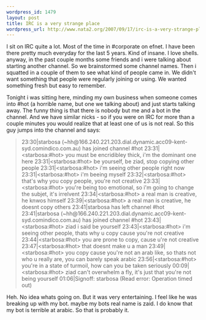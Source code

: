 ```yaml
--- 
wordpress_id: 1479
layout: post
title: IRC is a very strange place
wordpress_url: http://www.nata2.org/2007/09/17/irc-is-a-very-strange-place/
---
```

I sit on IRC quite a lot. Most of the time in #corporate on efnet. I have been there pretty much everyday for the last 5 years. Kind of insane. I love shells. anyway, in the past couple months some friends and i were talking about starting another channel. So we brainstormed some channel names. Then i squatted in a couple of them to see what kind of people came in. We didn't want something that people were regularly joining or using. We wanted something fresh but easy to remember.

Tonight i was sitting here, minding my own business when someone comes into #hot (a horrible name, but one we talking about) and just starts talking away. The funny thing is that there is nobody but me and a bot in the channel. And we have similar nicks - so if you were on IRC for more than a couple minutes you would realize that at least one of us is not real. So this guy jumps into the channel and says:
<blockquote>23:30|starbosa (~hh@166.240.221.203.dial.dynamic.acc09-kent-syd.comindico.com.au) has joined channel #hot
23:31|&lt;starbosa:#hot&gt; you must be encridibley thick, i'm the dominant one here
23:31|&lt;starbosa:#hot&gt; be yourself, be ziad, stop copying other people
23:31|&lt;starbosa:#hot&gt; i'm seeing other people right now
23:31|&lt;starbosa:#hot&gt; i'm beeing myself
23:32|&lt;starbosa:#hot&gt; that's why you copy people, you're not creative
23:33|&lt;starbosa:#hot&gt; you're being too emotional, so i'm going to change the subjet, it's irrelvent
23:34|&lt;starbosa:#hot&gt; a real man is creative, he knwos himself
23:39|&lt;starbosa:#hot&gt; a real man is creative, he  doesnt copy others
23:41|starbosa has left channel #hot
23:41|starbosa (~hh@166.240.221.203.dial.dynamic.acc09-kent-syd.comindico.com.au) has joined channel #hot
23:43|&lt;starbosa:#hot&gt; ziad i said be yourself
23:43|&lt;starbosa:#hot&gt; i'm seeing other people, thats why u copy cause you're not creative
23:44|&lt;starbosa:#hot&gt; you are prone to copy, cause u're not creative
23:47|&lt;starbosa:#hot&gt; that doesnt make u a man
23:49|&lt;starbosa:#hot&gt; you copy cause you're not an arab like, so thats not who u really are, you can barely speak arabic
23:56|&lt;starbosa:#hot&gt; you're in a state of turmoil, how can you be taken seriously
00:09|&lt;starbosa:#hot&gt; ziad can't overwhelm a fly, it's just that you're not being yourself
01:06|Signoff: starbosa (Read error: Operation timed out)</blockquote>
Heh. No idea whats going on. But it was very entertaining. I feel like he was breaking up with my bot. maybe my bots real name is zaid. I do know that my bot is terrible at arabic. So that is probably it.
